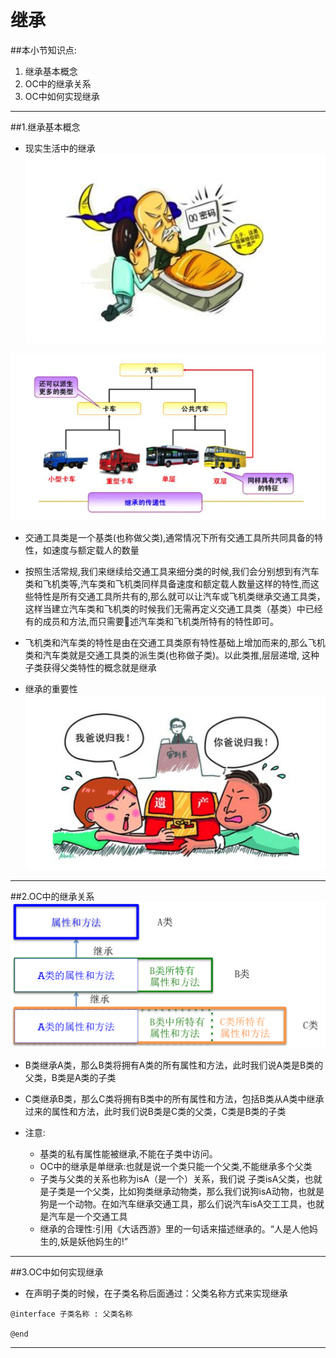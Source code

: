 # 继承
##本小节知识点:
1. 继承基本概念
2. OC中的继承关系
3. OC中如何实现继承

---

##1.继承基本概念
- 现实生活中的继承
![](images/a5/Snip20150530_2.png)

![](images/a5/jcjgt.png)
- 交通工具类是一个基类(也称做父类),通常情况下所有交通工具所共同具备的特性，如速度与额定载人的数量

- 按照生活常规,我们来继续给交通工具来细分类的时候,我们会分别想到有汽车类和飞机类等,汽车类和飞机类同样具备速度和额定载人数量这样的特性,而这些特性是所有交通工具所共有的,那么就可以让汽车或飞机类继承交通工具类，这样当建立汽车类和飞机类的时候我们无需再定义交通工具类（基类）中已经有的成员和方法,而只需要􏰁述汽车类和飞机类所特有的特性即可。

- 飞机类和汽车类的特性是由在交通工具类原有特性基础上增加而来的,那么飞机类和汽车类就是交通工具类的派生类(也称做子类)。以此类推,层层递增, 这种子类获得父类特性的概念就是继承


- 继承的重要性
![](images/a5/Snip20150530_3.png)

---

##2.OC中的继承关系
![](images/a5/jcjg3.png)

- B类继承A类，那么B类将拥有A类的所有属性和方法，此时我们说A类是B类的父类，B类是A类的子类

- C类继承B类，那么C类将拥有B类中的所有属性和方法，包括B类从A类中继承过来的属性和方法，此时我们说B类是C类的父类，C类是B类的子类

- 注意:
    + 基类的私有属性能被继承,不能在子类中访问。
    + OC中的继承是单继承:也就是说一个类只能一个父类,不能继承多个父类
    + 子类与父类的关系也称为isA（是一个）关系，我们说 子类isA父类，也就是子类是一个父类，比如狗类继承动物类，那么我们说狗isA动物，也就是狗是一个动物。在如汽车继承交通工具，那么们说汽车isA交工工具，也就是汽车是一个交通工具
    + 继承的合理性:引用《大话西游》里的一句话来描述继承的。“人是人他妈生的,妖是妖他妈生的!”

---

##3.OC中如何实现继承
- 在声明子类的时候，在子类名称后面通过：父类名称方式来实现继承

```objc
@interface 子类名称 : 父类名称

@end

```
---
